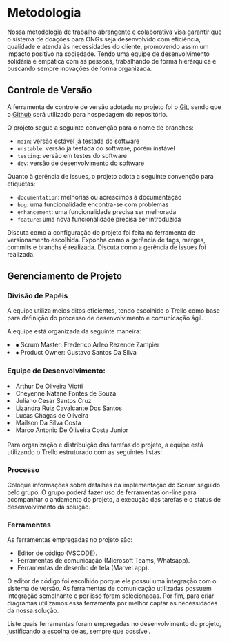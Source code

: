
# Metodologia

Nossa metodologia de trabalho abrangente e colaborativa visa garantir que o sistema de doações para ONGs seja desenvolvido com eficiência, qualidade e atenda às necessidades do cliente, promovendo assim um impacto positivo na sociedade. Tendo uma equipe de desenvolvimento solidária e empática com as pessoas, trabalhando de forma hierárquica e buscando sempre inovações de forma organizada.

## Controle de Versão

A ferramenta de controle de versão adotada no projeto foi o
[Git](https://git-scm.com/), sendo que o [Github](https://github.com)
será utilizado para hospedagem do repositório.

O projeto segue a seguinte convenção para o nome de branches:

- `main`: versão estável já testada do software
- `unstable`: versão já testada do software, porém instável
- `testing`: versão em testes do software
- `dev`: versão de desenvolvimento do software

Quanto à gerência de issues, o projeto adota a seguinte convenção para
etiquetas:

- `documentation`: melhorias ou acréscimos à documentação
- `bug`: uma funcionalidade encontra-se com problemas
- `enhancement`: uma funcionalidade precisa ser melhorada
- `feature`: uma nova funcionalidade precisa ser introduzida

Discuta como a configuração do projeto foi feita na ferramenta de versionamento escolhida. Exponha como a gerência de tags, merges, commits e branchs é realizada. Discuta como a gerência de issues foi realizada.

## Gerenciamento de Projeto

### Divisão de Papéis
A equipe utiliza meios ditos eficientes, tendo escolhido o Trello como base para definição do processo de desenvolvimento e comunicação ágil.

A equipe está organizada da seguinte maneira:

<li>⦁	Scrum Master: Frederico Arleo Rezende Zampier</li>
<li>⦁	Product Owner: Gustavo Santos Da Silva</li>

### Equipe de Desenvolvimento:
<li>Arthur De Oliveira Viotti</li>
<li>Cheyenne Natane Fontes de Souza</li>
<li>Juliano Cesar Santos Cruz</li>
<li>Lizandra Ruiz Cavalcante Dos Santos</li>
<li>Lucas Chagas de Oliveira</li>
<li>Mailson Da Silva Costa</li>
<li>Marco Antonio De Oliveira Costa Junior</li>
<br>
Para organização e distribuição das tarefas do projeto, a equipe está utilizando o Trello estruturado com as seguintes listas: 

### Processo

Coloque  informações sobre detalhes da implementação do Scrum seguido pelo grupo. O grupo poderá fazer uso de ferramentas on-line para acompanhar o andamento do projeto, a execução das tarefas e o status de desenvolvimento da solução.
 

### Ferramentas

As ferramentas empregadas no projeto são:

- Editor de código (VSCODE).
- Ferramentas de comunicação (Microsoft Teams, Whatsapp).
- Ferramentas de desenho de tela (Marvel app).

O editor de código foi escolhido porque ele possui uma integração com o
sistema de versão. As ferramentas de comunicação utilizadas possuem
integração semelhante e por isso foram selecionadas. Por fim, para criar
diagramas utilizamos essa ferramenta por melhor captar as
necessidades da nossa solução.

Liste quais ferramentas foram empregadas no desenvolvimento do projeto, justificando a escolha delas, sempre que possível.
 

